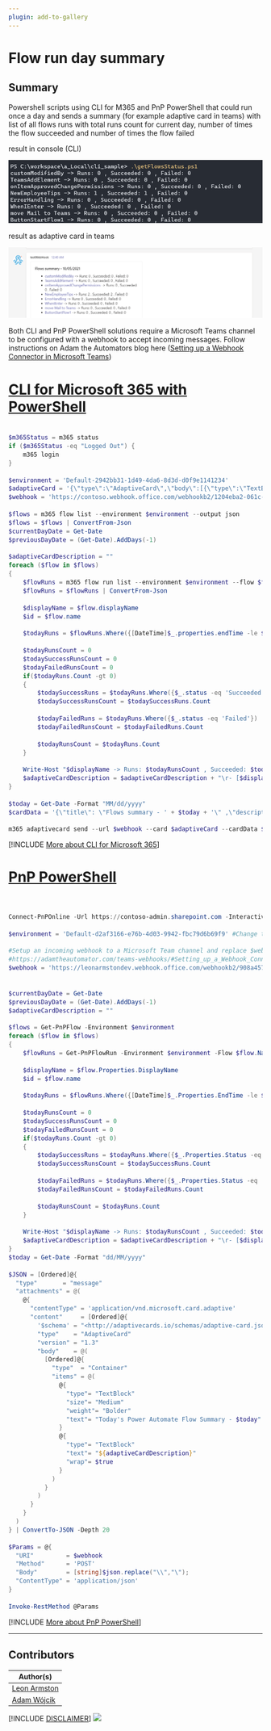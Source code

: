 ```yaml
---
plugin: add-to-gallery
---
```


# Flow run day summary

## Summary

Powershell scripts using CLI for M365 and PnP PowerShell that could run once a day and sends a summary (for example adaptive card in teams) with list of all flows runs with total runs count for current day, number of times the flow succeeded and number of times the flow failed

result in console (CLI)

![run in console](assets/example2.png)

result as adaptive card in teams

![adaptive card in teams](assets/example.png)

Both CLI and PnP PowerShell solutions require a Microsoft Teams channel to be configured with a webhook to accept incoming messages. Follow instructions on Adam the Automators blog here ([Setting up a Webhook Connector in Microsoft Teams](https://adamtheautomator.com/teams-webhooks/#Setting_up_a_Webhook_Connector_in_Microsoft_Teams))
 
# [CLI for Microsoft 365 with PowerShell](#tab/cli-m365-ps)
```powershell

$m365Status = m365 status
if ($m365Status -eq "Logged Out") {
    m365 login
}

$environment = 'Default-2942bb31-1d49-4da6-8d3d-d0f9e1141234'
$adaptiveCard = '{\"type\":\"AdaptiveCard\",\"body\":[{\"type\":\"TextBlock\",\"size\":\"Medium\",\"weight\":\"Bolder\",\"text\":\"${title}\"},{\"type\":\"TextBlock\",\"text\":\"${description}\",\"wrap\":true}],\"$schema\":\"http://adaptivecards.io/schemas/adaptive-card.json\",\"version\":\"1.3\"}'
$webhook = 'https://contoso.webhook.office.com/webhookb2/1204eba2-061c-4442-9696-2a725cb2d094@2942bb31-1d49-4da6-8d3d-d0f9e1141486/IncomingWebhook/6e54c3958bde444e96fec9ecad356993/be11f523-2a4d-4eae-9d42-277410893c41'

$flows = m365 flow list --environment $environment --output json
$flows = $flows | ConvertFrom-Json
$currentDayDate = Get-Date
$previousDayDate = (Get-Date).AddDays(-1)

$adaptiveCardDescription = ""
foreach ($flow in $flows) 
{
    $flowRuns = m365 flow run list --environment $environment --flow $flow.name --output json
    $flowRuns = $flowRuns | ConvertFrom-Json

    $displayName = $flow.displayName
    $id = $flow.name

    $todayRuns = $flowRuns.Where({[DateTime]$_.properties.endTime -le $currentDayDate -and [DateTime]$_.properties.endTime -gt $previousDayDate})
    
    $todayRunsCount = 0
    $todaySuccessRunsCount = 0
    $todayFailedRunsCount = 0
    if($todayRuns.Count -gt 0)
    {
        $todaySuccessRuns = $todayRuns.Where({$_.status -eq 'Succeeded'})
        $todaySuccessRunsCount = $todaySuccessRuns.Count

        $todayFailedRuns = $todayRuns.Where({$_.status -eq 'Failed'})
        $todayFailedRunsCount = $todayFailedRuns.Count

        $todayRunsCount = $todayRuns.Count
    }

    Write-Host "$displayName -> Runs: $todayRunsCount , Succeeded: $todaySuccessRunsCount , Failed: $todayFailedRunsCount"
    $adaptiveCardDescription = $adaptiveCardDescription + "\r- [$displayName](https://us.flow.microsoft.com/manage/environments/$environment/flows/$id/details) -> Runs: $todayRunsCount , Succeeded: $todaySuccessRunsCount , Failed: $todayFailedRunsCount"
}

$today = Get-Date -Format "MM/dd/yyyy"
$cardData = '{\"title\": \"Flows summary - ' + $today + '\" ,\"description\":\"' + $adaptiveCardDescription + '\"}'

m365 adaptivecard send --url $webhook --card $adaptiveCard --cardData $cardData

```
[!INCLUDE [More about CLI for Microsoft 365](../../docfx/includes/MORE-CLIM365.md)]

# [PnP PowerShell](#tab/pnpps)

```powershell


Connect-PnPOnline -Url https://contoso-admin.sharepoint.com -Interactive

$environment = 'Default-d2af3166-e76b-4d03-9942-fbc79d6b69f9' #Change to your Power Automate environment

#Setup an incoming webhook to a Microsoft Team channel and replace $webhook variable
#https://adamtheautomator.com/teams-webhooks/#Setting_up_a_Webhook_Connector_in_Microsoft_Teams
$webhook = 'https://leonarmstondev.webhook.office.com/webhookb2/908a4576-7946-405d-b373-0ff49b7244e1@d2af3166-e76b-4d03-9942-fbc79d6b69f9/IncomingWebhook/27f804496eb749158838186717fef3c0/08a5b26d-e908-49af-b8c6-e84d06beda87'


$currentDayDate = Get-Date
$previousDayDate = (Get-Date).AddDays(-1)
$adaptiveCardDescription = ""

$flows = Get-PnPFlow -Environment $environment
foreach ($flow in $flows) 
{
    $flowRuns = Get-PnPFlowRun -Environment $environment -Flow $flow.Name

    $displayName = $flow.Properties.DisplayName
    $id = $flow.name

    $todayRuns = $flowRuns.Where({[DateTime]$_.Properties.EndTime -le $currentDayDate -and [DateTime]$_.Properties.EndTime -gt $previousDayDate})
    
    $todayRunsCount = 0
    $todaySuccessRunsCount = 0
    $todayFailedRunsCount = 0
    if($todayRuns.Count -gt 0)
    {
        $todaySuccessRuns = $todayRuns.Where({$_.Properties.Status -eq 'Succeeded'})
        $todaySuccessRunsCount = $todaySuccessRuns.Count

        $todayFailedRuns = $todayRuns.Where({$_.Properties.Status -eq 'Failed'})
        $todayFailedRunsCount = $todayFailedRuns.Count

        $todayRunsCount = $todayRuns.Count
    }

    Write-Host "$displayName -> Runs: $todayRunsCount , Succeeded: $todaySuccessRunsCount , Failed: $todayFailedRunsCount"
    $adaptiveCardDescription = $adaptiveCardDescription + "\r- [$displayName](https://us.flow.microsoft.com/manage/environments/$environment/flows/$id/details) -> Runs: $todayRunsCount , Succeeded: $todaySuccessRunsCount , Failed: $todayFailedRunsCount"
}
$today = Get-Date -Format "dd/MM/yyyy"

$JSON = [Ordered]@{
  "type"       = "message"
  "attachments" = @(
    @{
      "contentType" = 'application/vnd.microsoft.card.adaptive'
      "content"     = [Ordered]@{
        '$schema' = "<http://adaptivecards.io/schemas/adaptive-card.json>"
        "type"    = "AdaptiveCard"
        "version" = "1.3"
        "body"    = @(
          [Ordered]@{
            "type"  = "Container"
            "items" = @(
              @{
			    "type"= "TextBlock"
			    "size"= "Medium"
			    "weight"= "Bolder"
			    "text"= "Today's Power Automate Flow Summary - $today"
              }
              @{
			    "type"= "TextBlock"
			    "text"= "${adaptiveCardDescription}"
			    "wrap"= $true
              }
            )
          }
        )
      }
    }
  )
} | ConvertTo-JSON -Depth 20

$Params = @{
  "URI"         = $webhook
  "Method"      = 'POST'
  "Body"        = [string]$json.replace("\\","\");
  "ContentType" = 'application/json'
}

Invoke-RestMethod @Params
```
[!INCLUDE [More about PnP PowerShell](../../docfx/includes/MORE-PNPPS.md)]

***

## Contributors

| Author(s) |
|-----------|
| [Leon Armston](https://github.com/LeonArmston)|
| [Adam Wójcik](https://github.com/Adam-it)|


[!INCLUDE [DISCLAIMER](../../docfx/includes/DISCLAIMER.md)]
<img src="https://pnptelemetry.azurewebsites.net/script-samples/scripts/flow-search-flows-for-connection" aria-hidden="true" />
